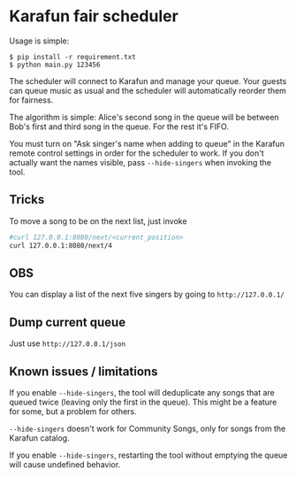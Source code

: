 # Karafun fair scheduler

Usage is simple:

```shell
$ pip install -r requirement.txt
$ python main.py 123456
```

The scheduler will connect to Karafun and manage your queue. Your guests can queue music as usual and the scheduler will automatically reorder them for fairness.

The algorithm is simple: Alice's second song in the queue will be between Bob's first and third song in the queue. For the rest it's FIFO.

You must turn on "Ask singer's name when adding to queue" in the Karafun remote control settings in order for the scheduler to work. If you don't actually want the names visible, pass `--hide-singers` when invoking the tool.

## Tricks

To move a song to be on the next list, just invoke

```bash
#curl 127.0.0.1:8080/next/<current_position>
curl 127.0.0.1:8080/next/4
```

## OBS

You can display a list of the next five singers by going to `http://127.0.0.1/`

## Dump current queue

Just use `http://127.0.0.1/json`

## Known issues / limitations

If you enable `--hide-singers`, the tool will deduplicate any songs that are queued twice (leaving only the first in the queue). This might be a feature for some, but a problem for others.

`--hide-singers` doesn't work for Community Songs, only for songs from the Karafun catalog.

If you enable `--hide-singers`, restarting the tool without emptying the queue will cause undefined behavior.

